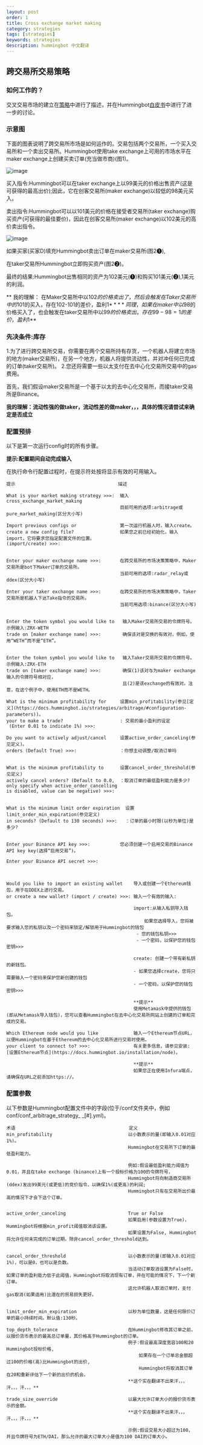 ```yaml
---
layout: post
order: 1
title: Cross exchange market making
category: strategies
tags: [strategies]
keywords: strategies
description: hummingbot 中文翻译
---
```



## 跨交易所交易策略

### 如何工作的？

交叉交易市场的建立在[策略](https://docs.hummingbot.io/strategies/)中进行了描述，并在Hummingbot[白皮书](https://hummingbot.io/whitepaper.pdf)中进行了进一步的讨论。

### 示意图

下面的图表说明了跨交易所市场是如何运作的。交易包括两个交易所，一个买入交易所和一个卖出交易所。Hummingbot使用take exchange上可用的市场水平在maker exchange上创建买卖订单(充当做市商)(图1)。

![image](https://docs.hummingbot.io/assets/img/xemm-1.png)


买入指令:Hummingbot可以在taker exchange上以99美元的价格出售资产(这是可获得的最高出价);因此，它在创客交易所(maker exchange)以较低的98美元买入。

卖出指令:Hummingbot可以以101美元的价格在接受者交易所(taker exchange)购买资产(可获得的最佳要价)，因此在创客交易所(maker exchange)以102美元的高价卖出指令。

![image](https://docs.hummingbot.io/assets/img/xemm-2.png)

如果买家(买家D)填充Hummingbot卖出订单在maker交易所(图2❶),

在taker交易所Hummingbot立即购买资产(图2❷)。

最终的结果:Hummingbot出售相同的资产为102美元(❶)和购买101美元(❷),1美元的利润。

** 我的理解： 在Maker交易所中以102$的价格卖出了，然后会触发在Taker交易所中的101$的买入，存在102-101的差价，盈利1$**
** 同理，如果在maker中以98$的价格买入了，也会触发在taker交易所中以99$的价格卖出，存在99-98 =1 的差价，盈利1$**


### 先决条件:库存

1.为了进行跨交易所交易，你需要在两个交易所持有存货，一个机器人将建立市场的地方(maker交易所)，在另一个地方，机器人将提供流动性，并对冲任何已完成的订单(taker交易所)。
2.您还将需要一些以太支付在去中心化交易所交易中的gas费用。

首先，我们假设maker交易所是一个基于以太的去中心化交易所，而接taker交易所是Binance。

**我的理解：流动性强的做taker，流动性差的做maker，，，具体的情况请尝试来确定是否成立**


### 配置预排

以下是第一次运行config时的所有步骤。

**提示:配置期间自动完成输入**

在执行命令行配置过程时，在提示符处按<TAB>将显示有效的可用输入。

    
    提示                                      描述
    
    What is your market making strategy >>>:  输入 cross_exchange_market_making
                                              目前可用的选项:arbitrage或pure_market_making(区分大小写)
    
    Import previous configs or                第一次运行机器人时，输入create。
    create a new config file?                 如果您之前已经初始化，输入import，它将要求您指定配置文件的位置。
    (import/create) >>>:  
                                              
    
    Enter your maker exchange name >>>:       在跨交易所的市场决策策略中，Maker交易所是bot下Maker订单的交易所。
                                              当前可用的选项:radar_relay或ddex(区分大小写)
                                              
    Enter your taker exchange name >>>:       在跨交易所的市场决策策略中，Taker交易所是机器人下达Take指令的交易所。
                                              当前可用选项:binance(区分大小写)
                                              
                                              
    Enter the token symbol you would like to   输入Maker交易所交易的令牌符号。示例输入:ZRX-WETH
    trade on [maker exchange name] >>>:        确保该对是交换的有效对，例如，使用“WETH”而不是“ETH”。
                                             
    
    Enter the token symbol you would like to   输入Taker交易所交易的令牌符号。示例输入:ZRX-ETH
    trade on [taker exchange name] >>>:        确保(1)该对与为maker exchange输入的令牌符号相对应，
                                               且(2)是该exchange的有效对。注意，在这个例子中，使用ETH而不是WETH。
    
    What is the minimum profitability for     设置min_profitability(参见[定义](https://docs.hummingbot.io/strategies/arbitrage/#configuration-parameters))。
    your to make a trade?                     : 交易的最小盈利的设定
     (Enter 0.01 to indicate 1%) >>>:
     
    Do you want to actively adjust/cancel     设置active_order_canceling(参见定义)。
    orders (Default True) >>>:                ：你想主动调整/取消订单吗
    
     
    What is the minimum profitability to      设置cancel_order_threshold(参见定义)
    actively cancel orders? (Default to 0.0,  ：取消订单的最低盈利能力是多少?
    only specify when active_order_cancelling 
    is disabled, value can be negative) >>>:
    
    
    What is the minimum limit order expiration  设置limit_order_min_expiration(参见定义)
    in seconds? (Default to 130 seconds) >>>:   ：订单的最小时限(以秒为单位)是多少?
    
     
    Enter your Binance API key >>>:           您必须创建一个启用交易的Binance API key key(选择“启用交易”)。
    
    Enter your Binance API secret >>>:
    
    
    
    Would you like to import an existing wallet    导入或创建一个Ethereum钱包，用于在DDEX上进行交易。
    or create a new wallet? (import / create) >>>: 输入一个有效的输入:
                                                   
                                                   import:从输入私钥导入钱包。
                                                       如果您选择导入，您将被要求输入您的私钥以及一个密码来锁定/解锁用于Hummingbot的钱包
                                                    - 您的钱包私钥>>>
                                                    - 一个密码，以保护您的钱包密钥>>>
                                                    
                                                   create: 创建一个带有新私钥的新钱包。 
                                                   - 如果您选择create，您将只需要输入一个密码来保护您新创建的钱包
                                                   - 一个密码，以保护您的钱包密钥>>>
                                                   
                                                   **提示**
                                                   使用Metamask中提供的钱包(即从Metamask导入钱包)，您可以查看Hummingbot在去中心化交易所网站上创建的订单和完成的交易。
                                                   
    Which Ethereum node would you like             输入一个Ethereum节点URL，以便Hummingbot在基于Ethereum的去中心化交易所进行交易时使用。
    your client to connect to? >>>:                有关更多信息，请参见安装:[设置Ethereum节点](https://docs.hummingbot.io/installation/node)。
                                                   
                                                   **提示**
                                                   如果您正在使用Infura端点，请确保在URL之前添加https://。
                                                   
     
### 配置参数

以下参数是Hummingbot配置文件中的字段(位于/conf文件夹中，例如conf/conf_arbitrage_strategy_ _[#].yml)。

       
    术语                                          定义
    min_profitability                            以小数表示的量(即输入0.01对应1%)。
                                                 Hummingbot在交易所下订单的最低盈利能力。
                                                    
                                                 例如:假设最低盈利能力阈值为0.01，并且在take exchange (binance)上有一个投标价格为100的令牌符号，
                                                 Hummingbot将向制造商交易所(ddex)发出99美元(或更低)的竞价指令，以确保1%(或更高)的利润;
                                                 Hummingbot只有在交易所出价最高的情况下才会下这个订单。
                                                 
    
    active_order_canceling                       True or False
                                                 如果启用(参数设置为True)， Hummingbot将根据min_profit阈值取消该设置。
                                                 如果设置为False, Hummingbot将允许任何未完成的订单过期，除非cancel_order_threshold达到。
    
    
    cancel_order_threshold                       以小数表示的量(即输入0.01对应1%)，可以是0，也可以是负数。
                                                 当活动订单取消设置为False时，如果订单的盈利能力低于此阈值，Hummingbot将取消现有订单，并在可能的情况下，下一个新订单。
                                                 这允许机器人取消订单时，支付gas取消(如果适用)比潜在的贸易损失更好。
                                                 
    
    limit_order_min_expiration                   以秒为单位数量，这是任何限价订单的最小持续时间。默认值:130秒。
    
    top_depth_tolerance                          在Hummingbot修改其订单之前，以报价货币表示的最高总订单量，其价格高于Hummingbot的订单。
                                                 例子:假设最高深度宽容100和20 Hummingbot投标价格,
                                                     如果存在一个订单总金额超过100的价格(高)比Hummingbot的出价,
                                                     Hummingbot将取消其订单在20和重新评估下一个新的出价的机会。
                                                 **这个实在翻译不出来汗，，，汗，，，汗，，，**
                                                 
    trade_size_override                          以最大允许订单大小的报价货币表示的金额。
                                                 **这个实在翻译不出来汗，，，汗，，，汗，，，**
                                                 
                                                 示例:假设交易大小超过为100，并且令牌符号为ETH/DAI，那么允许的最大订单大小是值为100 DAI的订单大小。
                                                 
                                                 
